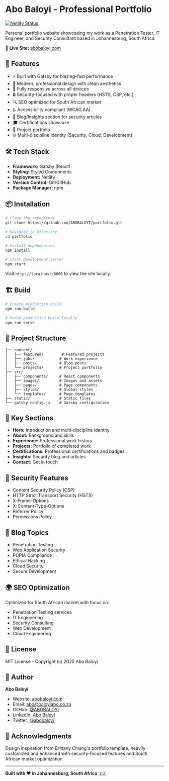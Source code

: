 # Abo Baloyi - Professional Portfolio

[![Netlify Status](https://api.netlify.com/api/v1/badges/your-badge-id/deploy-status)](https://app.netlify.com/sites/your-site/deploys)

Personal portfolio website showcasing my work as a Penetration Tester, IT Engineer, and Security Consultant based in Johannesburg, South Africa.

🔗 **Live Site:** [abobaloyi.com](https://abobaloyi.com)

## 🚀 Features

- ⚡ Built with Gatsby for blazing-fast performance
- 🎨 Modern, professional design with clean aesthetics
- 📱 Fully responsive across all devices
- 🔒 Security-focused with proper headers (HSTS, CSP, etc.)
- 🔍 SEO optimized for South African market
- ♿ Accessibility compliant (WCAG AA)
- 📝 Blog/Insights section for security articles
- 🎓 Certifications showcase
- 💼 Project portfolio
- 🌐 Multi-discipline identity (Security, Cloud, Development)

## 🛠️ Tech Stack

- **Framework:** Gatsby (React)
- **Styling:** Styled Components
- **Deployment:** Netlify
- **Version Control:** Git/GitHub
- **Package Manager:** npm

## 📦 Installation

```bash
# Clone the repository
git clone https://github.com/ABOBALOYI/portfolio.git

# Navigate to directory
cd portfolio

# Install dependencies
npm install

# Start development server
npm start
```

Visit `http://localhost:8000` to view the site locally.

## 🏗️ Build

```bash
# Create production build
npm run build

# Serve production build locally
npm run serve
```

## 📁 Project Structure

```
├── content/
│   ├── featured/        # Featured projects
│   ├── jobs/           # Work experience
│   ├── posts/          # Blog posts
│   └── projects/       # Project portfolio
├── src/
│   ├── components/     # React components
│   ├── images/         # Images and assets
│   ├── pages/          # Page components
│   ├── styles/         # Global styles
│   └── templates/      # Page templates
├── static/             # Static files
└── gatsby-config.js    # Gatsby configuration
```

## 🎨 Key Sections

- **Hero:** Introduction and multi-discipline identity
- **About:** Background and skills
- **Experience:** Professional work history
- **Projects:** Portfolio of completed work
- **Certifications:** Professional certifications and badges
- **Insights:** Security blog and articles
- **Contact:** Get in touch

## 🔐 Security Features

- Content Security Policy (CSP)
- HTTP Strict Transport Security (HSTS)
- X-Frame-Options
- X-Content-Type-Options
- Referrer Policy
- Permissions Policy

## 📝 Blog Topics

- Penetration Testing
- Web Application Security
- POPIA Compliance
- Ethical Hacking
- Cloud Security
- Secure Development

## 🌍 SEO Optimization

Optimized for South African market with focus on:

- Penetration Testing services
- IT Engineering
- Security Consulting
- Web Development
- Cloud Engineering

## 📄 License

MIT License - Copyright (c) 2025 Abo Baloyi

## 👤 Author

**Abo Baloyi**

- Website: [abobaloyi.com](https://abobaloyi.com)
- Email: abo@baloyiabo.co.za
- GitHub: [@ABOBALOYI](https://github.com/ABOBALOYI)
- LinkedIn: [Abo Baloyi](https://linkedin.com/in/abo-baloyi-54b353122/)
- Twitter: [@abobaloyi](https://twitter.com/abobaloyi)

## 🙏 Acknowledgments

Design inspiration from Brittany Chiang's portfolio template, heavily customized and enhanced with security-focused features and South African market optimization.

---

**Built with ❤️ in Johannesburg, South Africa** 🇿🇦
